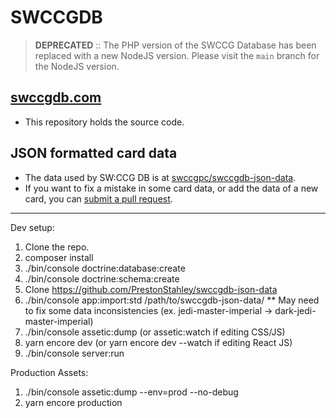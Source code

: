 SWCCGDB
=======

> **DEPRECATED** :: The PHP version of the SWCCG Database has been replaced with a new NodeJS version. Please visit the `main` branch for the NodeJS version.

## [swccgdb.com](https://swccgdb.com)

* This repository holds the source code.

## JSON formatted card data

* The data used by SW:CCG DB is at [swccgpc/swccgdb-json-data](https://github.com/swccgpc/swccgdb-json-data).
* If you want to fix a mistake in some card data, or add the data of a new card, you can [submit a pull request](https://github.com/swccgpc/swccgdb-json-data/pulls).

---------
Dev setup:

1. Clone the repo.
2. composer install
3. ./bin/console doctrine:database:create
4. ./bin/console doctrine:schema:create
5. Clone https://github.com/PrestonStahley/swccgdb-json-data
6. ./bin/console app:import:std /path/to/swccgdb-json-data/
** May need to fix some data inconsistencies (ex. jedi-master-imperial ->
dark-jedi-master-imperial)
7. ./bin/console assetic:dump (or assetic:watch if editing CSS/JS)
8. yarn encore dev (or yarn encore dev --watch if editing React JS)
9. ./bin/console server:run

Production Assets:
1. ./bin/console assetic:dump --env=prod --no-debug
2. yarn encore production
